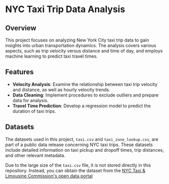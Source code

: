 # NYC Taxi Trip Data Analysis

## Overview

This project focuses on analyzing New York City taxi trip data to gain insights into urban transportation dynamics. The analysis covers various aspects, such as trip velocity versus distance and time of day, and employs machine learning to predict taxi travel times.

## Features

- **Velocity Analysis**: Examine the relationship between taxi trip velocity and distance, as well as hourly velocity trends.
- **Data Cleaning**: Implement procedures to exclude outliers and prepare data for analysis.
- **Travel Time Prediction**: Develop a regression model to predict the duration of taxi trips.

## Datasets
The datasets used in this project, `taxi.csv` and `taxi_zone_lookup.csv`, are part of a public data release concerning NYC taxi trips. These datasets include detailed information on taxi pickup and dropoff times, trip distances, and other relevant metadata.

Due to the large size of the `taxi.csv` file, it is not stored directly in this repository. Instead, you can obtain the dataset from the [NYC Taxi & Limousine Commission's open data portal](https://www1.nyc.gov/site/tlc/about/tlc-trip-record-data.page)
